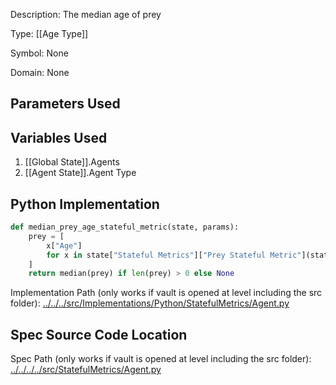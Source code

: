 Description: The median age of prey

Type: [[Age Type]]

Symbol: None

Domain: None

## Parameters Used

## Variables Used
1. [[Global State]].Agents
2. [[Agent State]].Agent Type

## Python Implementation
```python
def median_prey_age_stateful_metric(state, params):
    prey = [
        x["Age"]
        for x in state["Stateful Metrics"]["Prey Stateful Metric"](state, params)
    ]
    return median(prey) if len(prey) > 0 else None
```
Implementation Path (only works if vault is opened at level including the src folder): [../../../src/Implementations/Python/StatefulMetrics/Agent.py](../../../src/Implementations/Python/StatefulMetrics/Agent.py)

## Spec Source Code Location

Spec Path (only works if vault is opened at level including the src folder): [../../../../src/StatefulMetrics/Agent.py](../../../../src/StatefulMetrics/Agent.py)

